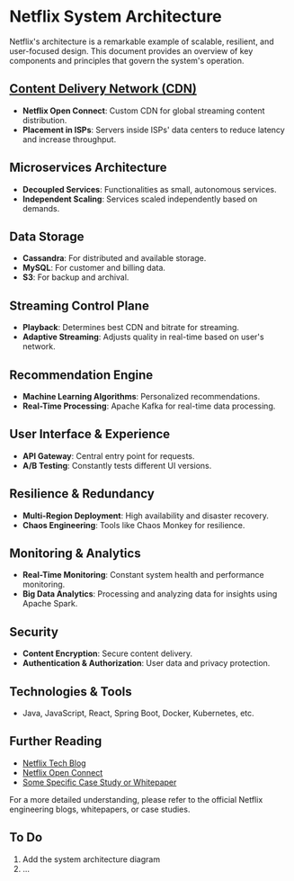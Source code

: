 # Netflix System Architecture

Netflix's architecture is a remarkable example of scalable, resilient, and user-focused design. This document provides an overview of key components and principles that govern the system's operation.

## [Content Delivery Network (CDN)](./CDN/)

- **Netflix Open Connect**: Custom CDN for global streaming content distribution.
- **Placement in ISPs**: Servers inside ISPs' data centers to reduce latency and increase throughput.

## Microservices Architecture

- **Decoupled Services**: Functionalities as small, autonomous services.
- **Independent Scaling**: Services scaled independently based on demands.

## Data Storage

- **Cassandra**: For distributed and available storage.
- **MySQL**: For customer and billing data.
- **S3**: For backup and archival.

## Streaming Control Plane

- **Playback**: Determines best CDN and bitrate for streaming.
- **Adaptive Streaming**: Adjusts quality in real-time based on user's network.

## Recommendation Engine

- **Machine Learning Algorithms**: Personalized recommendations.
- **Real-Time Processing**: Apache Kafka for real-time data processing.

## User Interface & Experience

- **API Gateway**: Central entry point for requests.
- **A/B Testing**: Constantly tests different UI versions.

## Resilience & Redundancy

- **Multi-Region Deployment**: High availability and disaster recovery.
- **Chaos Engineering**: Tools like Chaos Monkey for resilience.

## Monitoring & Analytics

- **Real-Time Monitoring**: Constant system health and performance monitoring.
- **Big Data Analytics**: Processing and analyzing data for insights using Apache Spark.

## Security

- **Content Encryption**: Secure content delivery.
- **Authentication & Authorization**: User data and privacy protection.

## Technologies & Tools

- Java, JavaScript, React, Spring Boot, Docker, Kubernetes, etc.

## Further Reading

- [Netflix Tech Blog](https://netflixtechblog.com)
- [Netflix Open Connect](https://openconnect.netflix.com)
- [Some Specific Case Study or Whitepaper](#)

For a more detailed understanding, please refer to the official Netflix engineering blogs, whitepapers, or case studies.

## To Do
1. Add the system architecture diagram
2. ...

